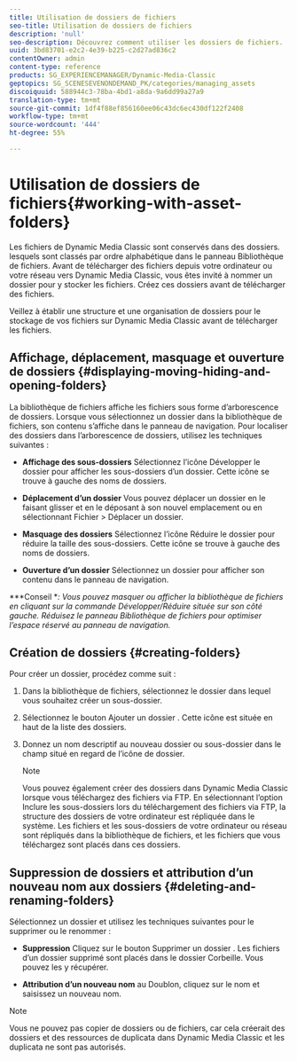 ```yaml
---
title: Utilisation de dossiers de fichiers
seo-title: Utilisation de dossiers de fichiers
description: 'null'
seo-description: Découvrez comment utiliser les dossiers de fichiers.
uuid: 3bd83701-e2c2-4e39-b225-c2d27ad836c2
contentOwner: admin
content-type: reference
products: SG_EXPERIENCEMANAGER/Dynamic-Media-Classic
geptopics: SG_SCENESEVENONDEMAND_PK/categories/managing_assets
discoiquuid: 588944c3-78ba-4bd1-a8da-9a6dd99a27a9
translation-type: tm+mt
source-git-commit: 1df4f88ef856160ee06c43dc6ec430df122f2408
workflow-type: tm+mt
source-wordcount: '444'
ht-degree: 55%

---
```



# Utilisation de dossiers de fichiers{#working-with-asset-folders}

Les fichiers de Dynamic Media Classic sont conservés dans des dossiers. lesquels sont classés par ordre alphabétique dans le panneau Bibliothèque de fichiers. Avant de télécharger des fichiers depuis votre ordinateur ou votre réseau vers Dynamic Media Classic, vous êtes invité à nommer un dossier pour y stocker les fichiers. Créez ces dossiers avant de télécharger des fichiers.

Veillez à établir une structure et une organisation de dossiers pour le stockage de vos fichiers sur Dynamic Media Classic avant de télécharger les fichiers.

## Affichage, déplacement, masquage et ouverture de dossiers {#displaying-moving-hiding-and-opening-folders}

La bibliothèque de fichiers affiche les fichiers sous forme d’arborescence de dossiers. Lorsque vous sélectionnez un dossier dans la bibliothèque de fichiers, son contenu s’affiche dans le panneau de navigation. Pour localiser des dossiers dans l’arborescence de dossiers, utilisez les techniques suivantes :

* **Affichage des sous-dossiers** Sélectionnez l’icône Développer le dossier pour afficher les sous-dossiers d’un dossier. Cette icône se trouve à gauche des noms de dossiers.

* **Déplacement d’un dossier** Vous pouvez déplacer un dossier en le faisant glisser et en le déposant à son nouvel emplacement ou en sélectionnant Fichier > Déplacer un dossier.

* **Masquage des dossiers** Sélectionnez l’icône Réduire le dossier pour réduire la taille des sous-dossiers. Cette icône se trouve à gauche des noms de dossiers.

* **Ouverture d’un dossier** Sélectionnez un dossier pour afficher son contenu dans le panneau de navigation.

***Conseil **: Vous pouvez masquer ou afficher la bibliothèque de fichiers en cliquant sur la commande Développer/Réduire située sur son côté gauche. Réduisez le panneau Bibliothèque de fichiers pour optimiser l’espace réservé au panneau de navigation.*

## Création de dossiers {#creating-folders}

Pour créer un dossier, procédez comme suit :

1. Dans la bibliothèque de fichiers, sélectionnez le dossier dans lequel vous souhaitez créer un sous-dossier.
1. Sélectionnez le bouton Ajouter un dossier . Cette icône est située en haut de la liste des dossiers.
1. Donnez un nom descriptif au nouveau dossier ou sous-dossier dans le champ situé en regard de l’icône de dossier.

   >[!NOTE]
   >
   >Vous pouvez également créer des dossiers dans Dynamic Media Classic lorsque vous téléchargez des fichiers via FTP. En sélectionnant l’option Inclure les sous-dossiers lors du téléchargement des fichiers via FTP, la structure des dossiers de votre ordinateur est répliquée dans le système. Les fichiers et les sous-dossiers de votre ordinateur ou réseau sont répliqués dans la bibliothèque de fichiers, et les fichiers que vous téléchargez sont placés dans ces dossiers.

## Suppression de dossiers et attribution d’un nouveau nom aux dossiers {#deleting-and-renaming-folders}

Sélectionnez un dossier et utilisez les techniques suivantes pour le supprimer ou le renommer :

* **Suppression** Cliquez sur le bouton Supprimer un dossier . Les fichiers d’un dossier supprimé sont placés dans le dossier Corbeille. Vous pouvez les y récupérer.

* **Attribution d’un nouveau nom** au Doublon, cliquez sur le nom et saisissez un nouveau nom.

>[!NOTE]
>
>Vous ne pouvez pas copier de dossiers ou de fichiers, car cela créerait des dossiers et des ressources de duplicata dans Dynamic Media Classic et les duplicata ne sont pas autorisés.
